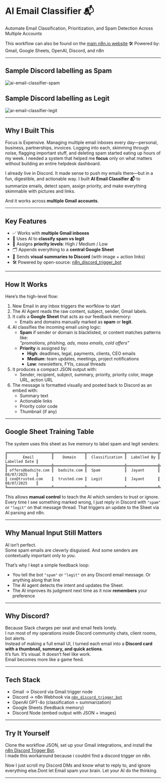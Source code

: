 # AI Email Classifier 📬  
Automate Email Classification, Prioritization, and Spam Detection Across Multiple Accounts  

This workflow can also be found on the [main n8n.io website](https://n8n.io/workflows/5789-multi-account-email-classifier-with-ai-gmail-discord-and-google-sheets/)
🛠 Powered by: Gmail, Google Sheets, OpenAI, Discord, and n8n  

---

## Sample Discord labelling as Spam

![ai-email-classifier-spam](https://articles.emp0.com/wp-content/uploads/2025/07/ai-email-classifier-spam.png)  

## Sample Discord labelling as Legit

![ai-email-classifier-legit](https://articles.emp0.com/wp-content/uploads/2025/07/ai-email-classifier-legit.png)  

---

## Why I Built This

Focus is Expensive. Managing multiple email inboxes every day—personal, business, partnerships, invoices. Logging into each, skimming through noise, flagging important stuff, and deleting spam started eating up hours of my week. I needed a system that helped me **focus** only on what matters without building an entire helpdesk dashboard.  

I already live in Discord. It made sense to push my emails there—but in a fun, digestible, and actionable way. I built **AI Email Classifier 📬** to summarize emails, detect spam, assign priority, and make everything skimmable with pictures and links.  

And it works across **multiple Gmail accounts**.

---

## Key Features

- ✅ Works with **multiple Gmail inboxes**  
- 🧠 Uses AI to **classify spam vs legit**  
- 🎯 Assigns **priority levels**: High / Medium / Low  
- 🗂 Appends everything to a **central Google Sheet**  
- 📸 Sends **visual summaries to Discord** (with image + action links)  
- 🛠 Powered by open-source: [n8n_discord_trigger_bot](https://github.com/Jharilela/n8n_discord_trigger_bot)

---

## How It Works

Here’s the high-level flow:

1. New Email in any inbox triggers the worfklow to start
2. The AI Agent reads the raw content, subject, sender, Gmail labels.
3. It calls a **Google Sheet** that acts as our feedback memory:
   - Emails and domains manually marked as **spam** or **legit**.
4. AI classifies the incoming email using logic:
   - **Spam** if sender or domain is blacklisted, or content matches patterns like:  
     _"promotions, phishing, ads, mass emails, cold offers"_  
   - **Priority** is assigned by:
     - **High**: deadlines, legal, payments, clients, CEO emails  
     - **Medium**: team updates, meetings, project notifications  
     - **Low**: newsletters, FYIs, casual threads  
6. It produces a compact JSON output with:
   - Sender, recipient, subject, summary, priority, priority color, image URL, action URL  
7. The message is formatted visually and posted back to Discord as an embed with:
   - Summary text  
   - Actionable links  
   - Priority color code  
   - Thumbnail (if any)  

---

## Google Sheet Training Table  

The system uses this sheet as live memory to label spam and legit senders:  

```
╔════════════════════╦══════════════╦═════════════════╦══════════════╦════════════════╗
║       Email        ║    Domain    ║  Classification ║  Labelled By ║  Labelled Date ║
╠════════════════════╬══════════════╬═════════════════╬══════════════╬════════════════╣
║ offers@badsite.com ║  badsite.com ║  Spam           ║  Jayant      ║  08/07/2025    ║
║ ceo@trusted.com    ║  trusted.com ║  Legit          ║  Jayant      ║  08/07/2025    ║
╚════════════════════╩══════════════╩═════════════════╩══════════════╩════════════════╝

```


This allows **manual control** to teach the AI which senders to trust or ignore. Every time I see something marked wrong, I just reply in Discord with `"spam"` or `"legit"` on that message thread. That triggers an update to the Sheet via AI parsing and n8n.

---

## Why Manual Input Still Matters

AI isn’t perfect.  
Some spam emails are cleverly disguised. And some senders are contextually important only to *you*.

That’s why I kept a simple feedback loop:
- You tell the bot `"spam"` or `"legit"` on any Discord email message. Or anything along that line
- The AI agent detects the intent and updates the Sheet.
- The AI improves its judgment next time as it now **remembers** your preference

---

## Why Discord?

Because Slack charges per seat and email feels lonely.  
I run most of my operations inside Discord community chats, client rooms, bot alerts.  
Instead of making a full email UI, I turned each email into a **Discord card with a thumbnail, summary, and quick actions**.  
It’s fun. It’s visual. It doesn’t feel like work.  
Email becomes more like a game feed.

---

## Tech Stack

- Gmail → Discord via Gmail trigger node
- Discord → n8n Webhook via [`n8n_discord_trigger_bot`](https://github.com/Jharilela/n8n_discord_trigger_bot)  
- OpenAI GPT-4o (classification + summarization)  
- Google Sheets (feedback memory)  
- Discord Node (embed output with JSON + images)  

---

## Try It Yourself

Clone the workflow JSON, set up your Gmail integrations, and install the [n8n Discord Trigger Bot](https://github.com/Jharilela/n8n_discord_trigger_bot).  
I made this workaround because i couldnt find a discord trigger on n8n. 

Now I just scroll my Discord DMs and know what to reply to, and ignore everything else.Dont let Email spam your brain. Let your AI do the thinking.

---

